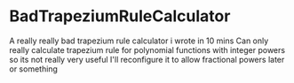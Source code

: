 # BadTrapeziumRuleCalculator
A really really bad trapezium rule calculator i wrote in 10 mins 
Can only really calculate trapezium rule for polynomial functions with integer powers so its not really very useful 
I'll reconfigure it to allow fractional powers later or something 
